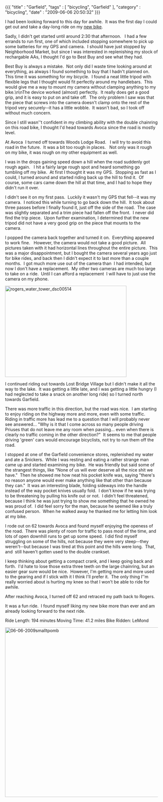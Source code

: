 {{{ "title" : "Garfield", "tags" : [ "bicycling", "Garfield" ], "category" : "bicycling", "date" : "2009-06-06 20:50:32" }}}

I had been looking forward to this day for awhile.  It was the first day I could get out and take a day-long ride on my <a href="http://mark-ott.info/blog/?p=113" target="_blank">new bike</a>.

Sadly, I didn't get started until around 2:30 that afternoon.   I had a few errands to run first, one of which included stopping somewhere to pick up some batteries for my GPS and camera.  I should have just stopped by Neighborhood Market, but since I was interested in replenishing my stock of rechargable AAs, I thought I'd go to Best Buy and see what they had.

Best Buy is always a mistake.  Not only did I waste time looking around at everything, as always I found something to buy that I hadn't planned on.  This time it was something for my bicycle.  I found a neat little tripod with flexible legs that I thought would fit perfectly around my handlebars.  This would give me a way to mount my camera without clamping anything to my bike.\n\nThe device worked (almost) perfectly.  It really does get a good grip, and it is easy to put on and take off.  The only problem I saw was that the piece that screws into the camera doesn't clamp onto the rest of the tripod very securely--it has a little wobble.  It wasn't bad, so I took off without much concern.

Since I still wasn''t confident in my climbing ability with the double chainring on this road bike, I thought I'd head towards Avoca since the road is mostly level.

At Avoca  I turned off towards Woods Lodge Road.   I will try to avoid this road in the future.  It was a bit too rough in places.   Not only was it rough on my bike, it was rough on my other equipment as well.

I was in the drops gaining speed down a hill when the road suddenly got rough again.   I hit a fairly large rough spot and heard something go tumbling off my bike.  At first I thought it was my GPS.  Stopping as fast as I could, I turned around and started riding back up the hill to find it.  Of course, some cars came down the hill at that time, and I had to hope they didn't run it over.

I didn't see it on my first pass.  Luckily it wasn't my GPS that fell--it was my camera.  I noticed this while turning to go back down the hill.  It took about three passes before I finally found it, just off the side of the road.  The case was slightly separated and a trim piece had fallen off the front.  I never did find the trip piece.  Upon further examination, I determined that the new tripod did not have a very good grip on the piece that mounts to the camera.

I popped the camera back together and turned it on.  Everything appeared to work fine.   However, the camera would not take a good picture.  All pictures taken with it had horizontal lines throughout the entire picture.  This was a major disappointment, but I bought the camera several years ago just for bike rides, and back then I didn't expect it to last more than a couple months.  I got much more use out of the camera than  I had intended, but now I don't have a replacement.  My other two cameras are much too large to take on a ride.  Until I can afford a replacement  I will have to just use the camera on my phone.

<a rel="attachment wp-att-147" href="http://mark-ott.info/blog/?attachment_id=147"><img class="alignleft size-full wp-image-147" title="rogers_water_tower_dsc00514" src="https://s3.amazonaws.com/mark-ott-info/images/blog/2009/06/rogers_water_tower_dsc00514.jpg" alt="rogers_water_tower_dsc00514" width="400" height="300" /></a>

I continued riding out towards Lost Bridge Village but I didn't make it all the way to the lake.  It was getting a little late, and I was getting a little hungry (I had neglected to take a snack on another long ride) so I turned north towards Garfield.

There was more traffic in this direction, but the road was nice.  I am starting to enjoy riding on the highway more and more, even with some traffic.  Riding in traffic more has lead me to a question that I will probably never see answered... "Why is it that I come across so many people driving Priuses that do not leave me any room when passing... even when there is clearly no traffic coming in the other direction?"  It seems to me that people driving 'green' cars would encourage bicyclists, not try to run them off the road.

I stopped at one of the Garfield convenience stores, replenished my water and ate a Snickers.  While I was resting and eating a rather strange man came up and started examining my bike.  He was friendly but said some of the strangest things, like "None of us will ever deserve all the nice shit we have."  Then he showed me how neat his pocket knife was, saying "there's no reason anyone would ever make anything like that other than because they can."  It was an interesting blade, folding sideways into the handle instead of the way pocket knives usually fold.  I don't know if he was trying to be threatening by pulling his knife out or not.  I didn't feel threatened, because I think he was just trying to show me something that he owned he was proud of.  I did feel sorry for the man, because he seemed like a truly confused person.  When he walked away he thanked me for letting him look at my bike.

I rode out on 62 towards Avoca and found myself enjoying the openess of the road.  There was plenty of room for traffic to pass most of the time, and lots of open downhill runs to get up some speed.  I did find myself struggling on some of the hills, not because they were very steep--they weren't--but because I was tired at this point and the hills were long.  That, and  still haven't gotten used to the double crankset.

I keep thinking about getting a compact crank, and I keep going back and forth.  I'd hate to lose those extra three teeth on the large chainring, but an easier gear sure would be nice.  However, I'm getting more and more used to the gearing and if I stick with it I think I'll prefer it.  The only thing I''m really worried about is hurting my knee so that I won't be able to ride for awhile.

After reaching Avoca, I turned off 62 and retraced my path back to Rogers.

It was a fun ride.  I found myself liking my new bike more than ever and am already looking forward to the next ride.

Ride Length: 194 minutes
Moving Time: 41.2 miles
Bike Ridden: LeMond

<img class="size-full wp-image-142 alignleft" title="06-06-2009smalltpomb" src="https://s3.amazonaws.com/mark-ott-info/images/blog/2009/06/06-06-2009smalltpomb.jpg" alt="06-06-2009smalltpomb" width="800" height="558" />